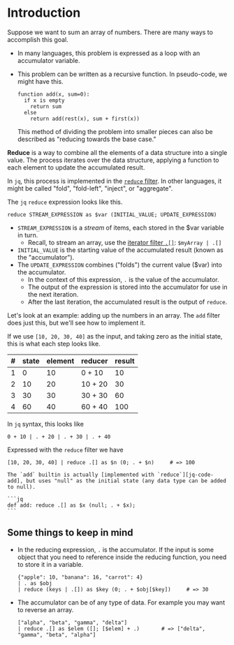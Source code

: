 # Introduction

Suppose we want to sum an array of numbers.
There are many ways to accomplish this goal.

- In many languages, this problem is expressed as a loop with an accumulator variable.
- This problem can be written as a recursive function.
  In pseudo-code, we might have this.

  ```none
  function add(x, sum=0):
    if x is empty
      return sum
    else
      return add(rest(x), sum + first(x))
  ```

  This method of dividing the problem into smaller pieces can also be described as "reducing towards the base case."

**Reduce** is a way to combine all the elements of a data structure into a single value.
The process iterates over the data structure, applying a function to each element to update the accumulated result.

In `jq`, this process is implemented in the [`reduce` filter][jq-man-reduce].
In other languages, it might be called "fold", "fold-left", "inject", or "aggregate".

The `jq` `reduce` expression looks like this.

```jq
reduce STREAM_EXPRESSION as $var (INITIAL_VALUE; UPDATE_EXPRESSION)
```

- `STREAM_EXPRESSION` is a _stream_ of items, each stored in the $var variable in turn.
  - Recall, to stream an array, use the [iterator filter `.[]`][jq-man-iterator]: `$myArray | .[]`
- `INITIAL_VALUE` is the starting value of the accumulated result (known as the "accumulator").
- The `UPDATE_EXPRESSION` combines ("folds") the current value ($var) into the accumulator.
  - In the context of this expression, `.` is the value of the accumulator.
  - The output of the expression is stored into the accumulator for use in the next iteration.
  - After the last iteration, the accumulated result is the output of `reduce`.

Let's look at an example: adding up the numbers in an array.
The `add` filter does just this, but we'll see how to implement it.

If we use `[10, 20, 30, 40]` as the input, and taking zero as the initial state, this is what each step looks like.

| \# | state | element | reducer | result |
| --- | --- | --- | --- | --- |
| 1 |  0 | 10 |  0 + 10 |  10 |
| 2 | 10 | 20 | 10 + 20 |  30 |
| 3 | 30 | 30 | 30 + 30 |  60 |
| 4 | 60 | 40 | 60 + 40 | 100 |

In `jq` syntax, this looks like

```jq
0 + 10 | . + 20 | . + 30 | . + 40
```

Expressed with the `reduce` filter we have

```jq
[10, 20, 30, 40] | reduce .[] as $n (0; . + $n)     # => 100
```

~~~~exercism/note
The `add` builtin is actually [implemented with `reduce`][jq-code-add], but uses "null" as the initial state (any data type can be added to null).

```jq
def add: reduce .[] as $x (null; . + $x);
```
~~~~

## Some things to keep in mind

- In the reducing expression, `.` is the accumulator.
  If the input is some object that you need to reference inside the reducing function, you need to store it in a variable.

  ```jq
  {"apple": 10, "banana": 16, "carrot": 4}
  | . as $obj
  | reduce (keys | .[]) as $key (0; . + $obj[$key])     # => 30
  ```

- The accumulator can be of any type of data.
  For example you may want to reverse an array.

  ```jq
  ["alpha", "beta", "gamma", "delta"]
  | reduce .[] as $elem ([]; [$elem] + .)       # => ["delta", "gamma", "beta", "alpha"]
  ```

[jq-man-reduce]: https://stedolan.github.io/jq/manual/v1.6/#Reduce
[jq-code-add]: https://github.com/stedolan/jq/blob/master/src/builtin.jq#L11
[jq-man-iterator]: https://stedolan.github.io/jq/manual/v1.6/#Array/ObjectValueIterator:.[]
